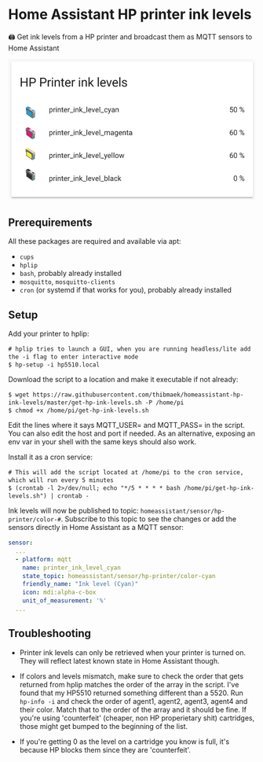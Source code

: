 # Home Assistant HP printer ink levels

🖨 Get ink levels from a HP printer and broadcast them as MQTT sensors to Home Assistant

![screenshot of the ink levels in Home Assistant](./screenshot_ink_levels.png)

## Prerequirements

All these packages are required and available via apt:

- `cups`
- `hplip`
- `bash`, probably already installed
- `mosquitto`, `mosquitto-clients`
- `cron` (or systemd if that works for you), probably already installed

## Setup

Add your printer to hplip:

```console
# hplip tries to launch a GUI, when you are running headless/lite add the -i flag to enter interactive mode
$ hp-setup -i hp5510.local
```

Download the script to a location and make it executable if not already:

```console
$ wget https://raw.githubusercontent.com/thibmaek/homeassistant-hp-ink-levels/master/get-hp-ink-levels.sh -P /home/pi
$ chmod +x /home/pi/get-hp-ink-levels.sh
```

Edit the lines where it says MQTT_USER= and MQTT_PASS= in the script. You can also edit the host and port if needed. As an alternative, exposing an env var in your shell with the same keys should also work.

Install it as a cron service:

```console
# This will add the script located at /home/pi to the cron service, which will run every 5 minutes
$ (crontab -l 2>/dev/null; echo "*/5 * * * * bash /home/pi/get-hp-ink-levels.sh") | crontab -
```

Ink levels will now be published to topic: `homeassistant/sensor/hp-printer/color-#`. Subscribe to this topic to see the changes or add the sensors directly in Home Assistant as a MQTT sensor:

```yaml
sensor:
  ...
  - platform: mqtt
    name: printer_ink_level_cyan
    state_topic: homeassistant/sensor/hp-printer/color-cyan
    friendly_name: "Ink level (Cyan)"
    icon: mdi:alpha-c-box
    unit_of_measurement: '%'
  ...
```

## Troubleshooting

- Printer ink levels can only be retrieved when your printer is turned on. They will reflect latest known state in Home Assistant though.

- If colors and levels mismatch, make sure to check the order that gets returned from hplip matches the order of the array in the script. I've found that my HP5510 returned something different than a 5520. Run `hp-info -i` and check the order of agent1, agent2, agent3, agent4 and their color. Match that to the order of the array and it should be fine. If you're using 'counterfeit' (cheaper, non HP properietary shit) cartridges, those might get bumped to the beginning of the list.

- If you're getting 0 as the level on a cartridge you know is full, it's because HP blocks them since they are 'counterfeit'.
